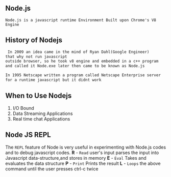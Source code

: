 ## Node.js

``Node.js is a javascript runtime Environment Built upon Chrome's V8 Engine``

## History of Nodejs
```txt
 In 2009 an idea came in the mind of Ryan Dahl(Google Engineer)
that why not run javascript
outside browser, so he took v8 engine and embedded in a c++ program
and called it Node.exe later then came to be known as Node.js
```
```txt
In 1995 Netscape written a program called Netscape Enterprise server
for a runtime javascript but it didnt work
```

## When to Use Nodejs
1) I/O Bound
2) Data Streaming Applications
3) Real time chat Applications

## Node JS REPL
The `REPL` feature of Node is very useful in experimenting with Node.js codes and to debug javascript codes.
**R** - `Read` user's input parses the input into Javascript data-structure,and stores in memory
**E** - `Eval` Takes and evaluates the data structure
**P** - `Print` Prints the result
**L** - `Loops` the above command until the user presses ctrl-c twice
